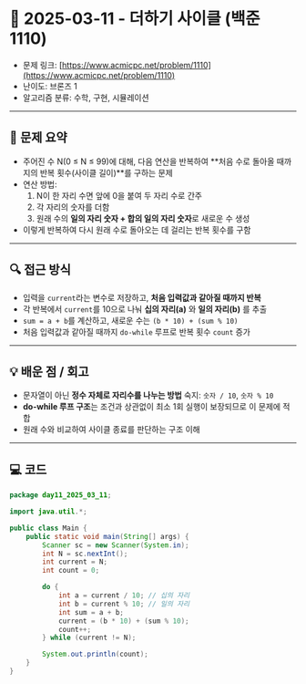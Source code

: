 # 📅 2025-03-11 - 더하기 사이클 (백준 1110)

- 문제 링크: [https://www.acmicpc.net/problem/1110](https://www.acmicpc.net/problem/1110)
- 난이도: 브론즈 1
- 알고리즘 분류: 수학, 구현, 시뮬레이션

---

## 📌 문제 요약

- 주어진 수 N(0 ≤ N ≤ 99)에 대해, 다음 연산을 반복하여 **처음 수로 돌아올 때까지의 반복 횟수(사이클 길이)**를 구하는 문제
- 연산 방법:
  1. N이 한 자리 수면 앞에 0을 붙여 두 자리 수로 간주
  2. 각 자리의 숫자를 더함
  3. 원래 수의 **일의 자리 숫자 + 합의 일의 자리 숫자**로 새로운 수 생성
- 이렇게 반복하여 다시 원래 수로 돌아오는 데 걸리는 반복 횟수를 구함

---

## 🔍 접근 방식

- 입력을 `current`라는 변수로 저장하고, **처음 입력값과 같아질 때까지 반복**
- 각 반복에서 `current`를 10으로 나눠 **십의 자리(a)** 와 **일의 자리(b)** 를 추출
- `sum = a + b`를 계산하고, 새로운 수는 `(b * 10) + (sum % 10)`
- 처음 입력값과 같아질 때까지 `do-while` 루프로 반복 횟수 `count` 증가

---

## 💡 배운 점 / 회고

- 문자열이 아닌 **정수 자체로 자리수를 나누는 방법** 숙지: `숫자 / 10`, `숫자 % 10`
- **do-while 루프 구조**는 조건과 상관없이 최소 1회 실행이 보장되므로 이 문제에 적합
- 원래 수와 비교하여 사이클 종료를 판단하는 구조 이해

---

## 💻 코드

```java
package day11_2025_03_11;

import java.util.*;

public class Main {
    public static void main(String[] args) {
        Scanner sc = new Scanner(System.in);
        int N = sc.nextInt();
        int current = N;
        int count = 0;

        do {
            int a = current / 10; // 십의 자리
            int b = current % 10; // 일의 자리
            int sum = a + b;
            current = (b * 10) + (sum % 10);
            count++;
        } while (current != N);

        System.out.println(count);
    }
}
